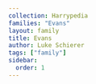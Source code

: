 ```yaml
---
collection: Harrypedia
families: "Evans"
layout: family
title: Evans
author: Luke Schierer
tags: ["family"]
sidebar:
  order: 1
---
```



